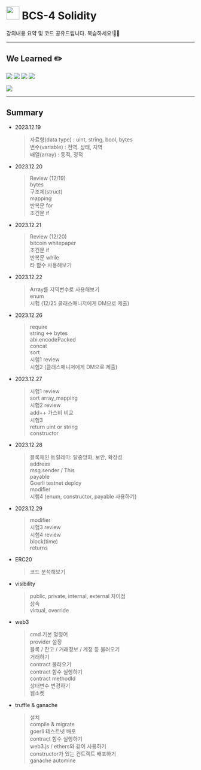 # <img src="https://docs.soliditylang.org/en/latest/_images/solidity_logo.svg" width="35" height="35"> BCS-4 Solidity

강의내용 요약 및 코드 공유드립니다. 복습하세요!🧑‍💻

---

## We Learned ✏️

<img src="https://img.shields.io/badge/React-61DAFB?style=flat&logo=React&logoColor=white"/> <img src="https://img.shields.io/badge/HTML5-E34F26?style=flat&logo=HTML5&logoColor=white"/> <img src="https://img.shields.io/badge/Tailwind Css-06B6D4?style=flat&logo=Tailwind Css&logoColor=white"/> <img src="https://img.shields.io/badge/CSS3-1572B6?style=flat&logo=CSS3&logoColor=white"/>

<img src="https://img.shields.io/badge/solidity-2C4F7C?style=flat&logo=solidity&logoColor=white"/>

---

## Summary

- 2023.12.19

  > 자료형(data type) : uint, string, bool, bytes  
  > 변수(variable) : 전역. 상태, 지역  
  > 배열(array) : 동적, 정적

- 2023.12.20

  > Review (12/19)  
  > bytes  
  > 구조체(struct)  
  > mapping  
  > 반복문 for  
  > 조건문 if

- 2023.12.21

  > Review (12/20)  
  > bitcoin whitepaper  
  > 조건문 if  
  > 반복문 while  
  > 타 함수 사용해보기

- 2023.12.22

  > Array를 지역변수로 사용해보기  
  > enum  
  > 시험 (12/25 클래스매니저에게 DM으로 제출)

- 2023.12.26

  > require  
  > string <-> bytes  
  > abi.encodePacked  
  > concat  
  > sort  
  > 시험1 review  
  > 시험2 (클래스매니저에게 DM으로 제출)

- 2023.12.27

  > 시험1 review  
  > sort
  > array_mapping  
  > 시험2 review  
  > add++ 가스비 비교  
  > 시험3  
  > return uint or string  
  > constructor

- 2023.12.28

  > 블록체인 트릴레마: 탈중앙화, 보안, 확장성  
  > address  
  > msg.sender / This  
  > payable  
  > Goerli testnet deploy  
  > modifier  
  > 시험4 (enum, constructor, payable 사용하기)

- 2023.12.29

  > modifier  
  > 시험3 review  
  > 시험4 review  
  > block(time)  
  > returns

- ERC20

  > 코드 분석해보기

- visibility

  > public, private, internal, external 차이점  
  > 상속  
  > virtual, override

- web3

  > cmd 기본 명령어  
  > provider 설정  
  > 블록 / 잔고 / 거래정보 / 계정 등 불러오기  
  > 거래하기  
  > contract 불러오기  
  > contract 함수 실행하기  
  > contract methodId  
  > 상태변수 변경하기  
  > 웹소켓

- truffle & ganache

  > 설치  
  > compile & migrate  
  > goerli 테스트넷 배포  
  > contract 함수 실행하기  
  > web3.js / ethers와 같이 사용하기  
  > constructor가 있는 컨트랙트 배포하기  
  > ganache automine

